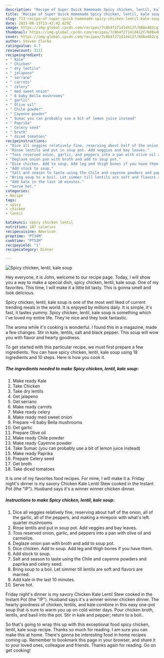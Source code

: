 ```yaml
---
description: "Recipe of Super Quick Homemade Spicy chicken, lentil, kale soup"
title: "Recipe of Super Quick Homemade Spicy chicken, lentil, kale soup"
slug: 713-recipe-of-super-quick-homemade-spicy-chicken-lentil-kale-soup
date: 2021-08-15T13:42:42.629Z
image: https://img-global.cpcdn.com/recipes/7c0b4f27141d412f/680x482cq70/spicy-chicken-lentil-kale-soup-recipe-main-photo.jpg
thumbnail: https://img-global.cpcdn.com/recipes/7c0b4f27141d412f/680x482cq70/spicy-chicken-lentil-kale-soup-recipe-main-photo.jpg
cover: https://img-global.cpcdn.com/recipes/7c0b4f27141d412f/680x482cq70/spicy-chicken-lentil-kale-soup-recipe-main-photo.jpg
author: Steven Clarke
ratingvalue: 4.7
reviewcount: 3111
recipeingredient:
- " Kale"
- " Chicken"
- " dry lentils"
- " jalapeno"
- " serrano"
- " carrots"
- " celery"
- " med sweet onion"
- " 6 baby Bella mushrooms"
- " garlic"
- " Olive oil"
- " Chile powder"
- " Cayenne powder"
- " Sumac you can probably use a bit of lemon juice instead"
- " Paprika"
- " Celery seed"
- " broth"
- " diced tomatoes"
recipeinstructions:
- "Dice all veggies relatively fine, reserving about half of the onion, all of the garlic, all of the peppers, and making a mirepoix with what&#39;s left. quarter mushrooms"
- "Rinse lentils and put in soup pot. Add veggies and bay leaves."
- "Toss reserved onion, garlic, and peppers into a pan with olive oil and carmelize."
- "Deglaze onion pan with broth and add to soup pot."
- "Dice chicken. Add to soup. Add leg and thigh bones if you have them."
- "Add stock to soup."
- "Salt and season to taste using the Chile and cayenne powders and paprika and celery seed."
- "Bring soup to a boil. Let simmer till lentils are soft and flavors are married."
- "Add kale in the last 10 minutes."
- "Serve hot."
categories:
- Recipe
tags:
- spicy
- chicken
- lentil

katakunci: spicy chicken lentil 
nutrition: 187 calories
recipecuisine: American
preptime: "PT34M"
cooktime: "PT52M"
recipeyield: "1"
recipecategory: Dinner

---
```



![Spicy chicken, lentil, kale soup](https://img-global.cpcdn.com/recipes/7c0b4f27141d412f/680x482cq70/spicy-chicken-lentil-kale-soup-recipe-main-photo.jpg)

Hey everyone, it is John, welcome to our recipe page. Today, I will show you a way to make a special dish, spicy chicken, lentil, kale soup. One of my favorites. This time, I will make it a little bit tasty. This is gonna smell and look delicious.

Spicy chicken, lentil, kale soup is one of the most well liked of current trending meals in the world. It is enjoyed by millions daily. It is simple, it's fast, it tastes yummy. Spicy chicken, lentil, kale soup is something which I've loved my entire life. They're nice and they look fantastic.

The aroma while it&#39;s cooking is wonderful. I found this in a magazine, made a few changes. Stir in kale, lentils, salt and black pepper. This soup will wow you with flavor and hearty goodness.


To get started with this particular recipe, we must first prepare a few ingredients. You can have spicy chicken, lentil, kale soup using 18 ingredients and 10 steps. Here is how you cook it.

<!--inarticleads1-->

##### The ingredients needed to make Spicy chicken, lentil, kale soup:

1. Make ready  Kale
1. Take  Chicken
1. Take  dry lentils
1. Get  jalapeno
1. Get  serrano
1. Make ready  carrots
1. Make ready  celery
1. Make ready  med sweet onion
1. Prepare  ~6 baby Bella mushrooms
1. Get  garlic
1. Prepare  Olive oil
1. Make ready  Chile powder
1. Make ready  Cayenne powder
1. Take  Sumac (you can probably use a bit of lemon juice instead)
1. Make ready  Paprika
1. Prepare  Celery seed
1. Get  broth
1. Take  diced tomatoes


It is one of my favorites food recipes. For mine, I will make it a. Friday night&#39;s dinner is my savory Chicken Kale Lentil Stew cooked in the Instant Pot (the &#34;IP&#34;). Husband says it&#39;s a winner winner chicken dinner. 

<!--inarticleads2-->

##### Instructions to make Spicy chicken, lentil, kale soup:

1. Dice all veggies relatively fine, reserving about half of the onion, all of the garlic, all of the peppers, and making a mirepoix with what&#39;s left. quarter mushrooms
1. Rinse lentils and put in soup pot. Add veggies and bay leaves.
1. Toss reserved onion, garlic, and peppers into a pan with olive oil and carmelize.
1. Deglaze onion pan with broth and add to soup pot.
1. Dice chicken. Add to soup. Add leg and thigh bones if you have them.
1. Add stock to soup.
1. Salt and season to taste using the Chile and cayenne powders and paprika and celery seed.
1. Bring soup to a boil. Let simmer till lentils are soft and flavors are married.
1. Add kale in the last 10 minutes.
1. Serve hot.


Friday night&#39;s dinner is my savory Chicken Kale Lentil Stew cooked in the Instant Pot (the &#34;IP&#34;). Husband says it&#39;s a winner winner chicken dinner. The hearty goodness of chicken, lentils, and kale combine in this easy one-pot soup that is sure to warm you up on cold winter days. Pour chicken broth, lentils, and basil into the pot. Stir in kale and pepper; return to a boil.. 

So that's going to wrap this up with this exceptional food spicy chicken, lentil, kale soup recipe. Thanks so much for reading. I am sure you can make this at home. There's gonna be interesting food in home recipes coming up. Remember to bookmark this page in your browser, and share it to your loved ones, colleague and friends. Thanks again for reading. Go on get cooking!
